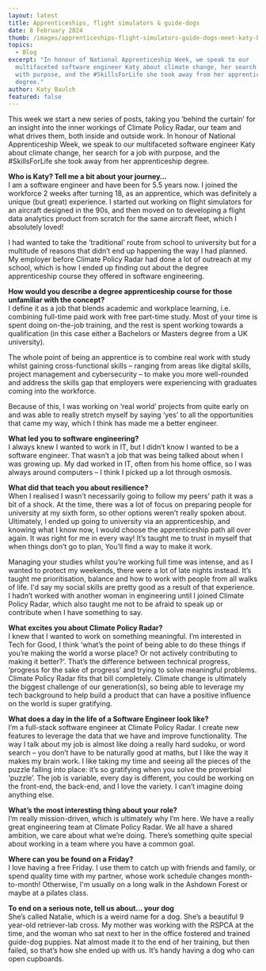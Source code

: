 ```yaml
---
layout: latest
title: Apprenticeships, flight simulators & guide-dogs
date: 8 February 2024
thumb: /images/apprenticeships-flight-simulators-guide-dogs-meet-katy-baulch/apprenticeships-min.jpg
topics:
  - Blog
excerpt: "In honour of National Apprenticeship Week, we speak to our
  multifaceted software engineer Katy about climate change, her search for a job
  with purpose, and the #SkillsForLife she took away from her apprenticeship
  degree."
author: Katy Baulch
featured: false
---
```

This week we start a new series of posts, taking you ‘behind the curtain’ for an insight into the inner workings of Climate Policy Radar, our team and what drives them, both inside and outside work. In honour of National Apprenticeship Week, we speak to our multifaceted software engineer Katy about climate change, her search for a job with purpose, and the #SkillsForLife she took away from her apprenticeship degree.

**Who is Katy? Tell me a bit about your journey…**\
I am a software engineer and have been for 5.5 years now. I joined the workforce 2 weeks after turning 18, as an apprentice, which was definitely a unique (but great) experience. I started out working on flight simulators for an aircraft designed in the 90s, and then moved on to developing a flight data analytics product from scratch for the same aircraft fleet, which I absolutely loved! 

I had wanted to take the ‘traditional’ route from school to university but for a multitude of reasons that didn’t end up happening the way I had planned. My employer before Climate Policy Radar had done a lot of outreach at my school, which is how I ended up finding out about the degree apprenticeship course they offered in software engineering. 

**How would you describe a degree apprenticeship course for those unfamiliar with the concept?**\
I define it as a job that blends academic and workplace learning, i.e. combining full-time paid work with free part-time study. Most of your time is spent doing on-the-job training, and the rest is spent working towards a qualification (in this case either a Bachelors or Masters degree from a UK university). 

The whole point of being an apprentice is to combine real work with study whilst gaining cross-functional skills – ranging from areas like digital skills, project management and cybersecurity – to make you more well-rounded and address the skills gap that employers were experiencing with graduates coming into the workforce. 

Because of this, I was working on ‘real world’ projects from quite early on and was able to really stretch myself by saying ‘yes’ to all the opportunities that came my way, which I think has made me a better engineer.

**What led you to software engineering?**\
I always knew I wanted to work in IT, but I didn’t know I wanted to be a software engineer. That wasn’t a job that was being talked about when I was growing up. My dad worked in IT, often from his home office, so I was always around computers – I think I picked up a lot through osmosis. 

**What did that teach you about resilience?**\
When I realised I wasn’t necessarily going to follow my peers’ path it was a bit of a shock. At the time, there was a lot of focus on preparing people for university at my sixth form, so other options weren’t really spoken about. Ultimately, I ended up going to university via an apprenticeship, and knowing what I know now, I would choose the apprenticeship path all over again. It was right for me in every way! It’s taught me to trust in myself that when things don’t go to plan, You’ll find a way to make it work. 

Managing your studies whilst you’re working full time was intense, and as I wanted to protect my weekends, there were a lot of late nights instead. It’s taught me prioritisation, balance and how to work with people from all walks of life. I'd say my social skills are pretty good as a result of that experience. I hadn’t worked with another woman in engineering until I joined Climate Policy Radar, which also taught me not to be afraid to speak up or contribute when I have something to say. 

**What excites you about Climate Policy Radar?**\
I knew that I wanted to work on something meaningful. I’m interested in Tech for Good, I think ‘what’s the point of being able to do these things if you’re making the world a worse place? Or not actively contributing to making it better?’. That’s the difference between technical progress, ‘progress for the sake of progress’ and trying to solve meaningful problems. Climate Policy Radar fits that bill completely. Climate change is ultimately the biggest challenge of our generation(s), so being able to leverage my tech background to help build a product that can have a positive influence on the world is super gratifying. 

**What does a day in the life of a Software Engineer look like?**\
I’m a full-stack software engineer at Climate Policy Radar. I create new features to leverage the data that we have and improve functionality. The way I talk about my job is almost like doing a really hard sudoku, or word search – you don’t have to be naturally good at maths, but I like the way it makes my brain work. I like taking my time and seeing all the pieces of the puzzle falling into place: it’s so gratifying when you solve the proverbial ‘puzzle’. The job is variable, every day is different, you could be working on the front-end, the back-end, and I love the variety. I can’t imagine doing anything else. 

**What’s the most interesting thing about your role?**\
I’m really mission-driven, which is ultimately why I’m here. We have a really great engineering team at Climate Policy Radar. We all have a shared ambition, we care about what we’re doing. There’s something quite special about working in a team where you have a common goal.

**Where can you be found on a Friday?**\
I love having a free Friday. I use them to catch up with friends and family, or spend quality time with my partner, whose work schedule changes month-to-month! Otherwise, I'm usually on a long walk in the Ashdown Forest or maybe at a pilates class.

**To end on a serious note, tell us about... your dog**\
She’s called Natalie, which is a weird name for a dog. She’s a beautiful 9 year-old retriever-lab cross. My mother was working with the RSPCA at the time, and the woman who sat next to her in the office fostered and trained guide-dog puppies. Nat almost made it to the end of her training, but then failed, so that’s how she ended up with us. It’s handy having a dog who can open cupboards.